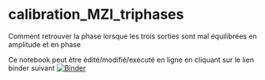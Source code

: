 # calibration_MZI_triphases
Comment retrouver la phase lorsque les trois sorties sont mal équilibrées en amplitude et en phase

Ce notebook peut être édité/modifié/exécuté en ligne en cliquant sur le lien binder suivant
[![Binder](https://mybinder.org/badge_logo.svg)](https://mybinder.org/v2/gh/fchatelain/calibration_MZI_triphases/HEAD?labpath=.%2Fanalytic_3_canaux.ipynb)
